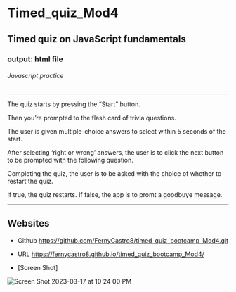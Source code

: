 # Timed_quiz_Mod4

## Timed quiz on JavaScript fundamentals
 
### output: html file

###### Javascript practice

---------------------------------------------------------------------

The quiz starts by pressing the “Start” button.

Then you’re prompted to the flash card of trivia questions.

The user is given multiple-choice answers to select within 5 seconds of the start.

After selecting ‘right or wrong’ answers, the user is to click the next button to be prompted with the following question.

Completing the quiz, the user is to be asked with the choice of whether to restart the quiz.

If true, the quiz restarts. If false, the app is to promt a goodbuye message.


---------------------------------------------------------------------

## Websites 

- Github
https://github.com/FernyCastro8/timed_quiz_bootcamp_Mod4.git

- URL
https://fernycastro8.github.io/timed_quiz_bootcamp_Mod4/


- [Screen Shot]

![Screen Shot 2023-03-17 at 10 24 00 PM](https://user-images.githubusercontent.com/124219457/226078567-0e4405ac-4df1-4b9f-b14c-3b787db53bf7.png)


